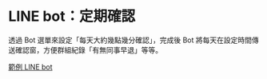 # LINE bot：定期確認
透過 Bot 選單來設定「每天大約幾點幾分確認」，完成後 Bot 將每天在設定時間傳送確認窗，方便群組紀錄「有無同事早退」等等。

[範例 LINE bot](https://liff.line.me/1645278921-kWRPP32q/?accountId=962aipna)
